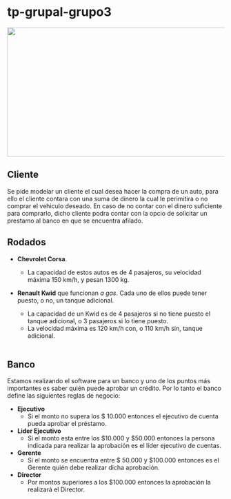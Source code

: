 # tp-grupal-grupo3

<div align="center"><img src="https://i.imgur.com/CUkYNHV.png" height="300" width="650"></div>

## Cliente
Se pide modelar un cliente el cual desea hacer la compra de un auto, para ello el cliente contara con una suma de dinero la cual  le perimitira o no comprar el vehiculo deseado. 
En caso de no contar con el dinero suficiente para comprarlo, dicho cliente podra contar con la opcio de solicitar un prestamo al banco en que se encuentra afilado.


## Rodados

- **Chevrolet Corsa**. <br>
  - La capacidad de estos autos es de 4 pasajeros, su velocidad máxima 150 km/h, y pesan 1300 kg. <br>

- **Renault Kwid** que funcionan _a gas_. 
  Cada uno de ellos puede tener puesto, o no, un tanque adicional. 
  - La capacidad de un Kwid es de 4 pasajeros si no tiene puesto el tanque adicional, o 3 pasajeros si lo tiene puesto.
  - La velocidad máxima es 120 km/h con, o 110 km/h sin, tanque adicional.
   <br>


## Banco

Estamos realizando el software para un banco y uno de los puntos más importantes es saber quién puede aprobar un crédito. Por lo tanto el banco define las siguientes reglas de negocio:

- **Ejecutivo**
  - Si el monto no supera los $ 10.000 entonces el ejecutivo de cuenta pueda aprobar el préstamo.
- **Lider Ejecutivo**
  - Si el monto esta entre los $10.000 y $50.000 entonces la persona indicada para realizar la aprobación es el líder ejecutivo de cuentas.
- **Gerente**
  - Si el monto se encuentra entre $ 50.000 y $100.000 entonces es el Gerente quién debe realizar dicha aprobación.
- **Director**
  - Por montos superiores a los $100.000 entonces la aprobación la realizará el Director.
